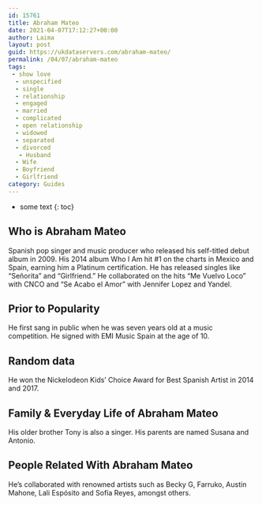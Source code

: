 ```yaml
---
id: 15761
title: Abraham Mateo
date: 2021-04-07T17:12:27+00:00
author: Laima
layout: post
guid: https://ukdataservers.com/abraham-mateo/
permalink: /04/07/abraham-mateo
tags:
 - show love
  - unspecified
  - single
  - relationship
  - engaged
  - married
  - complicated
  - open relationship
  - widowed
  - separated
  - divorced
   - Husband
  - Wife
  - Boyfriend
  - Girlfriend
category: Guides
---
```


* some text
{: toc}


## Who is Abraham Mateo
                  
                  
                  
Spanish pop singer and music producer who released his self-titled debut album in 2009. His 2014 album Who I Am hit #1 on the charts in Mexico and Spain, earning him a Platinum certification. He has released singles like &#8220;Señorita&#8221; and &#8220;Girlfriend.&#8221; He collaborated on the hits &#8220;Me Vuelvo Loco&#8221; with CNCO and &#8220;Se Acabo el Amor&#8221; with Jennifer Lopez and Yandel.
                  
              
            
              
            
                
                
                
## Prior to Popularity
                  
                  
                  
He first sang in public when he was seven years old at a music competition. He signed with EMI Music Spain at the age of 10.
                  
              
            
              
            
                
                
                
## Random data
                  
                  
                  
He won the Nickelodeon Kids&#8217; Choice Award for Best Spanish Artist in 2014 and 2017. 
                  
              
            
              
            
                
                
                
## Family & Everyday Life of Abraham Mateo
                  
                  
                  
His older brother Tony is also a singer. His parents are named Susana and Antonio.
                  
              
            
              
            
                
                
                
## People Related With Abraham Mateo
                  
                  
                  
He&#8217;s collaborated with renowned artists such as Becky G, Farruko, Austin Mahone, Lali Espósito and Sofía Reyes, amongst others. 
                  
              
            
              
            
                
              
            
              
              
            
            
              
            
          
          
          